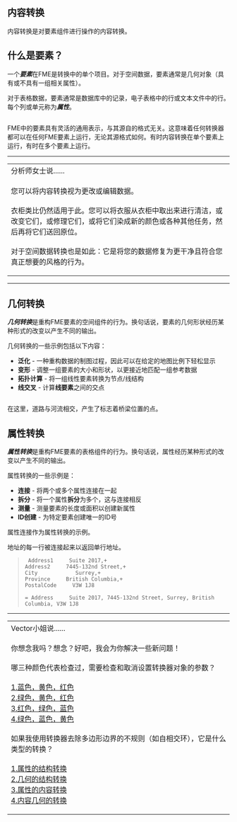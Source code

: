 <div id="readme" class="readme blob instapaper_body">
    <article class="markdown-body entry-content" itemprop="text"><h1><a id="user-content-content-transformation" class="anchor" aria-hidden="true" href="https://github.com/safesoftware/FMETraining/blob/Desktop-Basic-2018/DesktopBasic2Transformation/2.06.ContentTransformation.md#content-transformation"></a><font style="vertical-align: inherit;"><font style="vertical-align: inherit;">内容转换</font></font></h1>
<p><font style="vertical-align: inherit;"><font style="vertical-align: inherit;">内容转换是对要素组件进行操作的内容转换。</font></font></p>
<h2><a id="user-content-what-is-a-feature" class="anchor" aria-hidden="true" href="https://github.com/safesoftware/FMETraining/blob/Desktop-Basic-2018/DesktopBasic2Transformation/2.06.ContentTransformation.md#what-is-a-feature"></a><font style="vertical-align: inherit;"><font style="vertical-align: inherit;">什么是要素？</font></font></h2>
<p><font style="vertical-align: inherit;"><font style="vertical-align: inherit;">一个</font></font><em><strong><font style="vertical-align: inherit;"><font style="vertical-align: inherit;">要素</font></font></strong></em><font style="vertical-align: inherit;"><font style="vertical-align: inherit;">在FME是转换中的单个项目。</font><font style="vertical-align: inherit;">对于空间数据，要素通常是几何对象（具有或不具有一组相关属性）。</font></font></p>
<p><font style="vertical-align: inherit;"><font style="vertical-align: inherit;">对于表格数据，要素通常是数据库中的记录，电子表格中的行或文本文件中的行。</font><font style="vertical-align: inherit;">每个列或单元称为</font></font><em><strong><font style="vertical-align: inherit;"><font style="vertical-align: inherit;">属性</font></font></strong></em><font style="vertical-align: inherit;"><font style="vertical-align: inherit;">。</font></font></p>
<p><a target="_blank" rel="noopener noreferrer" href="https://github.com/safesoftware/FMETraining/blob/Desktop-Basic-2018/DesktopBasic2Transformation/Images/Img2.026.FeatureGraphic.png"><img src="./Images/Img2.026.FeatureGraphic.png" alt="" style="max-width:100%;"></a></p>
<p><font style="vertical-align: inherit;"><font style="vertical-align: inherit;">FME中的要素具有灵活的通用表示，与其源自的格式无关。</font><font style="vertical-align: inherit;">这意味着任何转换器都可以在任何FME要素上运行，无论其源格式如何。</font><font style="vertical-align: inherit;">有时内容转换在单个要素上运行，有时在多个要素上运行。</font></font></p>
<hr>

<table>
<tbody><tr>
<td>
<i></i><font style="vertical-align: inherit;"><font style="vertical-align: inherit;">
分析师女士说......
</font></font></td>
</tr>
<tr>
<td><font style="vertical-align: inherit;"><font style="vertical-align: inherit;">

您可以将内容转换视为更改或编辑数据。
</font></font><br><br><font style="vertical-align: inherit;"><font style="vertical-align: inherit;">衣柜类比仍然适用于此。</font><font style="vertical-align: inherit;">您可以将衣服从衣柜中取出来进行清洁，或改变它们，或修理它们，或将它们染成新的颜色或各种其他任务，然后再将它们送回原位。
</font></font><br><br><font style="vertical-align: inherit;"><font style="vertical-align: inherit;">对于空间数据转换也是如此：它是将您的数据修复为更干净且符合您真正想要的风格的行为。

</font></font></td>
</tr>
</tbody></table>
<hr>
<h2><a id="user-content-geometric-transformation" class="anchor" aria-hidden="true" href="https://github.com/safesoftware/FMETraining/blob/Desktop-Basic-2018/DesktopBasic2Transformation/2.06.ContentTransformation.md#geometric-transformation"></a><font style="vertical-align: inherit;"><font style="vertical-align: inherit;">几何转换</font></font></h2>
<p><em><strong><font style="vertical-align: inherit;"><font style="vertical-align: inherit;">几何转换</font></font></strong></em><font style="vertical-align: inherit;"><font style="vertical-align: inherit;">是重构FME要素的空间组件的行为。</font><font style="vertical-align: inherit;">换句话说，要素的几何形状经历某种形式的改变以产生不同的输出。</font></font></p>
<p><font style="vertical-align: inherit;"><font style="vertical-align: inherit;">几何转换的一些示例包括以下内容：</font></font></p>
<ul>
<li><strong><font style="vertical-align: inherit;"><font style="vertical-align: inherit;">泛化</font></font></strong><font style="vertical-align: inherit;"><font style="vertical-align: inherit;"> - 一种重构数据的制图过程，因此可以在给定的地图比例下轻松显示</font></font></li>
<li><strong><font style="vertical-align: inherit;"><font style="vertical-align: inherit;">变形</font></font></strong><font style="vertical-align: inherit;"><font style="vertical-align: inherit;"> - 调整一组要素的大小和形状，以更接近地匹配一组参考数据</font></font></li>
<li><strong><font style="vertical-align: inherit;"><font style="vertical-align: inherit;">拓扑计算</font></font></strong><font style="vertical-align: inherit;"><font style="vertical-align: inherit;"> - 将一组线性要素转换为节点/线结构</font></font></li>
<li><strong><font style="vertical-align: inherit;"><font style="vertical-align: inherit;">线交叉</font></font></strong><font style="vertical-align: inherit;"><font style="vertical-align: inherit;"> - 计算</font><strong><font style="vertical-align: inherit;">线要素</font></strong><font style="vertical-align: inherit;">之间的交点</font></font></li>
</ul>
<p><a target="_blank" rel="noopener noreferrer" href="https://github.com/safesoftware/FMETraining/blob/Desktop-Basic-2018/DesktopBasic2Transformation/Images/Img2.027.GeometricTransformation.png"><img src="./Images/Img2.027.GeometricTransformation.png" alt="" style="max-width:100%;"></a></p>
<p><font style="vertical-align: inherit;"><font style="vertical-align: inherit;">在这里，道路与河流相交，产生了标志着桥梁位置的点。</font></font></p>
<h2><a id="user-content-attribute-transformation" class="anchor" aria-hidden="true" href="https://github.com/safesoftware/FMETraining/blob/Desktop-Basic-2018/DesktopBasic2Transformation/2.06.ContentTransformation.md#attribute-transformation"></a><font style="vertical-align: inherit;"><font style="vertical-align: inherit;">属性转换</font></font></h2>
<p><em><strong><font style="vertical-align: inherit;"><font style="vertical-align: inherit;">属性转换</font></font></strong></em><font style="vertical-align: inherit;"><font style="vertical-align: inherit;">是重构FME要素的表格组件的行为。</font><font style="vertical-align: inherit;">换句话说，属性经历某种形式的改变以产生不同的输出。</font></font></p>
<p><font style="vertical-align: inherit;"><font style="vertical-align: inherit;">属性转换的一些示例是：</font></font></p>
<ul>
<li><strong><font style="vertical-align: inherit;"><font style="vertical-align: inherit;">连接</font></font></strong><font style="vertical-align: inherit;"><font style="vertical-align: inherit;"> - 将两个或多个属性连接在一起</font></font></li>
<li><strong><font style="vertical-align: inherit;"><font style="vertical-align: inherit;">拆分</font></font></strong><font style="vertical-align: inherit;"><font style="vertical-align: inherit;"> - 将一个属性</font><strong><font style="vertical-align: inherit;">拆分</font></strong><font style="vertical-align: inherit;">为多个，这与连接相反</font></font></li>
<li><strong><font style="vertical-align: inherit;"><font style="vertical-align: inherit;">测量</font></font></strong><font style="vertical-align: inherit;"><font style="vertical-align: inherit;"> - 测量要素的长度或面积以创建新属性</font></font></li>
<li><strong><font style="vertical-align: inherit;"><font style="vertical-align: inherit;">ID创建</font></font></strong><font style="vertical-align: inherit;"><font style="vertical-align: inherit;"> - 为特定要素创建唯一的ID号</font></font></li>
</ul>
<p><font style="vertical-align: inherit;"><font style="vertical-align: inherit;">属性连接作为属性转换的示例。</font></font></p>
<p><font style="vertical-align: inherit;"><font style="vertical-align: inherit;">地址的每一行被连接起来以返回单行地址。</font></font></p>
<blockquote>
<pre><code> Address1     Suite 2017,+<font></font>
Address2     7445-132nd Street,+<font></font>
City            Surrey,+<font></font>
Province     British Columbia,+<font></font>
PostalCode     V3W 1J8<font></font>
<font></font>
= Address     Suite 2017, 7445-132nd Street, Surrey, British Columbia, V3W 1J8<font></font>
</code></pre>
</blockquote>
<hr>

<table>
<tbody><tr>
<td>
<i></i><font style="vertical-align: inherit;"><font style="vertical-align: inherit;">
Vector小姐说......
</font></font></td>
</tr>
<tr>
<td><font style="vertical-align: inherit;"><font style="vertical-align: inherit;">

你想念我吗？</font><font style="vertical-align: inherit;">想念？</font><font style="vertical-align: inherit;">好吧，我会为你解决一些新问题！
</font></font><br><br><font style="vertical-align: inherit;"><font style="vertical-align: inherit;">哪三种颜色代表检查过，需要检查和取消设置转换器对象的参数？
</font></font><br><br><a href="http://52.73.3.37/fmedatastreaming/Manual/QAResponse2017.fmw?chapter=2&amp;question=2&amp;answer=1&amp;DestDataset_TEXTLINE=C%3A%5CFMEOutput%5CQAResponse.html" rel="nofollow"><font style="vertical-align: inherit;"><font style="vertical-align: inherit;">1.蓝色，黄色，红色</font></font></a>
<br><a href="http://52.73.3.37/fmedatastreaming/Manual/QAResponse2017.fmw?chapter=2&amp;question=2&amp;answer=2&amp;DestDataset_TEXTLINE=C%3A%5CFMEOutput%5CQAResponse.html" rel="nofollow"><font style="vertical-align: inherit;"><font style="vertical-align: inherit;">2.绿色，黄色，红色</font></font></a>
<br><a href="http://52.73.3.37/fmedatastreaming/Manual/QAResponse2017.fmw?chapter=2&amp;question=2&amp;answer=3&amp;DestDataset_TEXTLINE=C%3A%5CFMEOutput%5CQAResponse.html" rel="nofollow"><font style="vertical-align: inherit;"><font style="vertical-align: inherit;">3.红色，绿色，蓝色</font></font></a>
<br><a href="http://52.73.3.37/fmedatastreaming/Manual/QAResponse2017.fmw?chapter=2&amp;question=2&amp;answer=4&amp;DestDataset_TEXTLINE=C%3A%5CFMEOutput%5CQAResponse.html" rel="nofollow"><font style="vertical-align: inherit;"><font style="vertical-align: inherit;">4.绿色，蓝色，黄色</font></font></a>
<br><br><font style="vertical-align: inherit;"><font style="vertical-align: inherit;">如果我使用转换器去除多边形边界的不规则（如自相交环），它是什么类型的转换？
</font></font><br><br><a href="http://52.73.3.37/fmedatastreaming/Manual/QAResponse2017.fmw?chapter=2&amp;question=3&amp;answer=1&amp;DestDataset_TEXTLINE=C%3A%5CFMEOutput%5CQAResponse.html" rel="nofollow"><font style="vertical-align: inherit;"><font style="vertical-align: inherit;">1.属性的结构转换</font></font></a>
<br><a href="http://52.73.3.37/fmedatastreaming/Manual/QAResponse2017.fmw?chapter=2&amp;question=3&amp;answer=2&amp;DestDataset_TEXTLINE=C%3A%5CFMEOutput%5CQAResponse.html" rel="nofollow"><font style="vertical-align: inherit;"><font style="vertical-align: inherit;">2.几何的结构转换</font></font></a>
<br><a href="http://52.73.3.37/fmedatastreaming/Manual/QAResponse2017.fmw?chapter=2&amp;question=3&amp;answer=3&amp;DestDataset_TEXTLINE=C%3A%5CFMEOutput%5CQAResponse.html" rel="nofollow"><font style="vertical-align: inherit;"><font style="vertical-align: inherit;">3.属性的内容转换</font></font></a>
<br><a href="http://52.73.3.37/fmedatastreaming/Manual/QAResponse2017.fmw?chapter=2&amp;question=3&amp;answer=4&amp;DestDataset_TEXTLINE=C%3A%5CFMEOutput%5CQAResponse.html" rel="nofollow"><font style="vertical-align: inherit;"><font style="vertical-align: inherit;">4.内容几何的转换</font></font></a>

</td>
</tr>
</tbody></table>
</article>
  </div>
